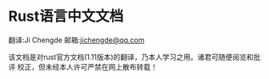 # Rust语言中文文档

翻译:Ji Chengde     邮箱:jichengde@qq.com

该文档是对rust官方文档(1.11版本)的翻译，乃本人学习之用。诸君可随便阅览和批评
校正，但未经本人许可严禁在网上散布转载！
